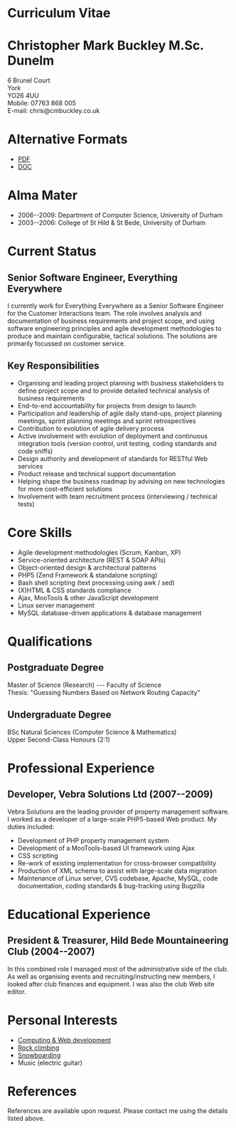 # Curriculum Vitae 

# Christopher Mark Buckley M.Sc. Dunelm

6 Brunel Court\
York\
YO26 4UU\
Mobile: 07763 868 005\
E-mail: chris\@cmbuckley.co.uk

# Alternative Formats

-   [PDF](http://cmbuckley.co.uk/files/2012/04/cv.pdf)
-   [DOC](http://cmbuckley.co.uk/files/2012/04/cv.doc)

# Alma Mater

-   2006--2009: Department of Computer Science, University of Durham
-   2003--2006: College of St Hild & St Bede, University of Durham

# Current Status

## Senior Software Engineer, Everything Everywhere

I currently work for Everything Everywhere as a Senior Software Engineer
for the Customer Interactions team. The role involves analysis and
documentation of business requirements and project scope, and using
software engineering principles and agile development methodologies to
produce and maintain configurable, tactical solutions. The solutions are
primarily focussed on customer service.

## Key Responsibilities

-   Organising and leading project planning with business stakeholders
    to define project scope and to provide detailed technical analysis
    of business requirements
-   End-to-end accountability for projects from design to launch
-   Participation and leadership of agile daily stand-ups, project
    planning meetings, sprint planning meetings and sprint
    retrospectives
-   Contribution to evolution of agile delivery process
-   Active involvement with evolution of deployment and continuous
    integration tools (version control, unit testing, coding standards
    and code sniffs)
-   Design authority and development of standards for RESTful Web
    services
-   Product release and technical support documentation
-   Helping shape the business roadmap by advising on new technologies
    for more cost-efficient solutions
-   Involvement with team recruitment process (interviewing / technical
    tests)

# Core Skills

-   Agile development methodologies (Scrum, Kanban, XP)
-   Service-oriented architecture (REST & SOAP APIs)
-   Object-oriented design & architectural patterns
-   PHP5 (Zend Framework & standalone scripting)
-   Bash shell scripting (text processing using awk / sed)
-   (X)HTML & CSS standards compliance
-   Ajax, MooTools & other JavaScript development
-   Linux server management
-   MySQL database-driven applications & database management

# Qualifications

## Postgraduate Degree

Master of Science (Research) --- Faculty of Science\
Thesis: "Guessing Numbers Based on Network Routing Capacity"

## Undergraduate Degree

BSc Natural Sciences (Computer Science & Mathematics)\
Upper Second-Class Honours (2:1)

# Professional Experience

## Developer, Vebra Solutions Ltd (2007--2009)

Vebra Solutions are the leading provider of property management
software. I worked as a developer of a large-scale PHP5-based Web
product. My duties included:

-   Development of PHP property management system
-   Development of a MooTools-based UI framework using Ajax
-   CSS scripting
-   Re-work of existing implementation for cross-browser compatibility
-   Production of XML schema to assist with large-scale data migration
-   Maintenance of Linux server, CVS codebase, Apache, MySQL, code
    documentation, coding standards & bug-tracking using Bugzilla

# Educational Experience

## President & Treasurer, Hild Bede Mountaineering Club (2004--2007)

In this combined role I managed most of the administrative side of the
club. As well as organising events and recruiting/instructing new
members, I looked after club finances and equipment. I was also the club
Web site editor.

# Personal Interests

-   [Computing & Web
    development](http://cmbuckley.co.uk/interests/computing/ "Computing")
-   [Rock
    climbing](http://cmbuckley.co.uk/interests/climbing/ "Climbing")
-   [Snowboarding](http://cmbuckley.co.uk/interests/snowboarding/ "Snowboarding")
-   Music (electric guitar)

# References

References are available upon request. Please contact me using the
details listed above.

